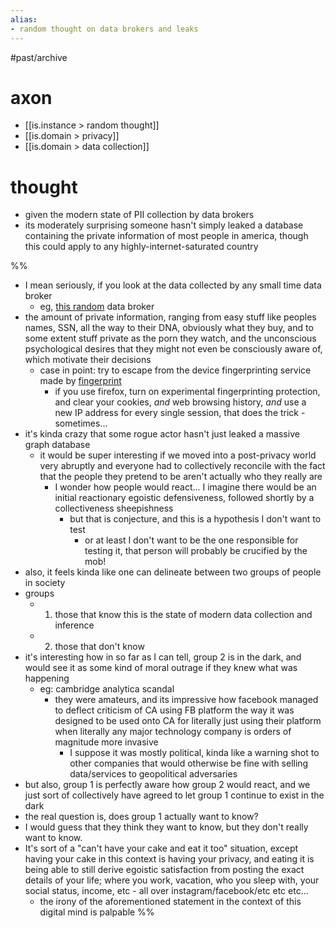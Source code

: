 ```yaml
---
alias:
- random thought on data brokers and leaks
---
```

#past/archive 

# axon
- [[is.instance > random thought]]
- [[is.domain > privacy]]
- [[is.domain > data collection]]

# thought
- given the modern state of PII collection by data brokers
- its moderately surprising someone hasn't simply leaked a database containing the private information of most people in america, though this could apply to any highly-internet-saturated country

%%
- I mean seriously, if you look at the data collected by any small time data broker
	- eg, [this random](https://agedleadstore.com/privacy-notice-for-california-residents/) data broker
- the amount of private information, ranging from easy stuff like peoples names, SSN, all the way to their DNA, obviously what they buy, and to some extent stuff private as the porn they watch, and the unconscious psychological desires that they might not even be consciously aware of, which motivate their decisions
	- case in point: try to escape from the device fingerprinting service made by [fingerprint](https://fingerprint.com/)
		- if you use firefox, turn on experimental fingerprinting protection, and clear your cookies, *and* web browsing history, *and* use a new IP address for every single session, that does the trick - sometimes...
- it's kinda crazy that some rogue actor hasn't just leaked a massive graph database
	- it would be super interesting if we moved into a post-privacy world very abruptly and everyone had to collectively reconcile with the fact that the people they pretend to be aren't actually who they really are
		- I wonder how people would react... I imagine there would be an initial reactionary egoistic defensiveness, followed shortly by a collectiveness sheepishness
			- but that is conjecture, and this is a hypothesis I don't want to test
				- or at least I don't want to be the one responsible for testing it, that person will probably be crucified by the mob!
- also, it feels kinda like one can delineate between two groups of people in society
- groups
	- 1. those that know this is the state of modern data collection and inference
	- 2. those that don't know
- it's interesting how in so far as I can tell, group 2 is in the dark, and would see it as some kind of moral outrage if they knew what was happening
	- eg: cambridge analytica scandal
		- they were amateurs, and its impressive how facebook managed to deflect criticism of CA using FB platform the way it was designed to be used onto CA for literally just using their platform when literally any major technology company is orders of magnitude more invasive
			- I suppose it was mostly political, kinda like a warning shot to other companies that would otherwise be fine with selling data/services to geopolitical adversaries
- but also, group 1 is perfectly aware how group 2 would react, and we just sort of collectively have agreed to let group 1 continue to exist in the dark
- the real question is, does group 1 actually want to know?
- I would guess that they think they want to know, but they don't really want to know.
- It's sort of a "can't have your cake and eat it too" situation, except having your cake in this context is having your privacy, and eating it is being able to still derive egoistic satisfaction from posting the exact details of your life; where you work, vacation, who you sleep with, your social status, income, etc - all over instagram/facebook/etc etc etc...
	- the irony of the aforementioned statement in the context of this digital mind is palpable
%%